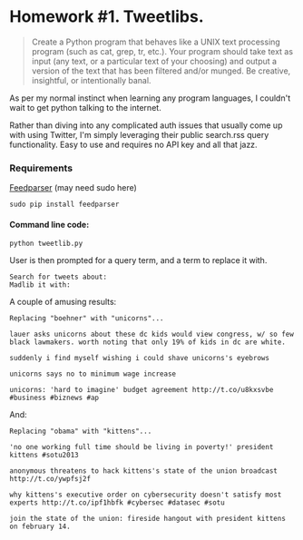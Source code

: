 # Homework #1. Tweetlibs.
>Create a Python program that behaves like a UNIX text processing program (such as cat, grep, tr, etc.). Your program should take text as input (any text, or a particular text of your choosing) and output a version of the text that has been filtered and/or munged. Be creative, insightful, or intentionally banal.

As per my normal instinct when learning any program languages, I couldn't wait to get python talking to the internet.

Rather than diving into any complicated auth issues that usually come up with using Twitter, I'm simply leveraging their public search.rss query functionality. Easy to use and requires no API key and all that jazz. 

### Requirements

[Feedparser](http://code.google.com/p/feedparser/) (may need sudo here)

	sudo pip install feedparser

#### Command line code: 

	python tweetlib.py
	
User is then prompted for a query term, and a term to replace it with.

	Search for tweets about:
	Madlib it with:
	
A couple of amusing results:
	
	Replacing "boehner" with "unicorns"...
	
	lauer asks unicorns about these dc kids would view congress, w/ so few black lawmakers. worth noting that only 19% of kids in dc are white.
	
	suddenly i find myself wishing i could shave unicorns's eyebrows
	
	unicorns says no to minimum wage increase
	
	unicorns: 'hard to imagine' budget agreement http://t.co/u8kxsvbe #business #biznews #ap
	
And:

	Replacing "obama" with "kittens"...
	
	'no one working full time should be living in poverty!' president kittens #sotu2013
	
	anonymous threatens to hack kittens's state of the union broadcast http://t.co/ywpfsj2f
	
	why kittens's executive order on cybersecurity doesn't satisfy most experts http://t.co/ipf1hbfk #cybersec #datasec #sotu
	
	join the state of the union: fireside hangout with president kittens on february 14.
